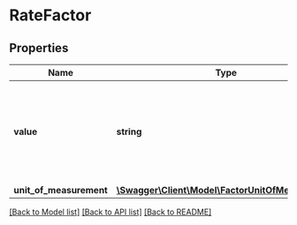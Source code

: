 # RateFactor

## Properties
Name | Type | Description | Notes
------------ | ------------- | ------------- | -------------
**value** | **string** | Contains value pertaining to rate type code. For e.g. if discount rate is 25% then rate type code will have code type as DISCOUNT_RATE\&quot; and rate factor value will have 25\&quot; | 
**unit_of_measurement** | [**\Swagger\Client\Model\FactorUnitOfMeasurement**](FactorUnitOfMeasurement.md) |  | [optional] 

[[Back to Model list]](../../README.md#documentation-for-models) [[Back to API list]](../../README.md#documentation-for-api-endpoints) [[Back to README]](../../README.md)

